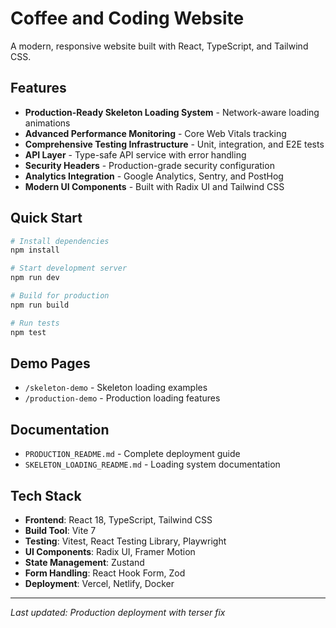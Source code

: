 # Coffee and Coding Website

A modern, responsive website built with React, TypeScript, and Tailwind CSS.

## Features

- **Production-Ready Skeleton Loading System** - Network-aware loading animations
- **Advanced Performance Monitoring** - Core Web Vitals tracking
- **Comprehensive Testing Infrastructure** - Unit, integration, and E2E tests
- **API Layer** - Type-safe API service with error handling
- **Security Headers** - Production-grade security configuration
- **Analytics Integration** - Google Analytics, Sentry, and PostHog
- **Modern UI Components** - Built with Radix UI and Tailwind CSS

## Quick Start

```bash
# Install dependencies
npm install

# Start development server
npm run dev

# Build for production
npm run build

# Run tests
npm test
```

## Demo Pages

- `/skeleton-demo` - Skeleton loading examples
- `/production-demo` - Production loading features

## Documentation

- `PRODUCTION_README.md` - Complete deployment guide
- `SKELETON_LOADING_README.md` - Loading system documentation

## Tech Stack

- **Frontend**: React 18, TypeScript, Tailwind CSS
- **Build Tool**: Vite 7
- **Testing**: Vitest, React Testing Library, Playwright
- **UI Components**: Radix UI, Framer Motion
- **State Management**: Zustand
- **Form Handling**: React Hook Form, Zod
- **Deployment**: Vercel, Netlify, Docker

---

*Last updated: Production deployment with terser fix*
